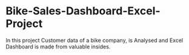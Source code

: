 # Bike-Sales-Dashboard-Excel-Project
In this project Customer data of a bike company, is Analysed and Excel Dashboard is made from valuable insides. 
